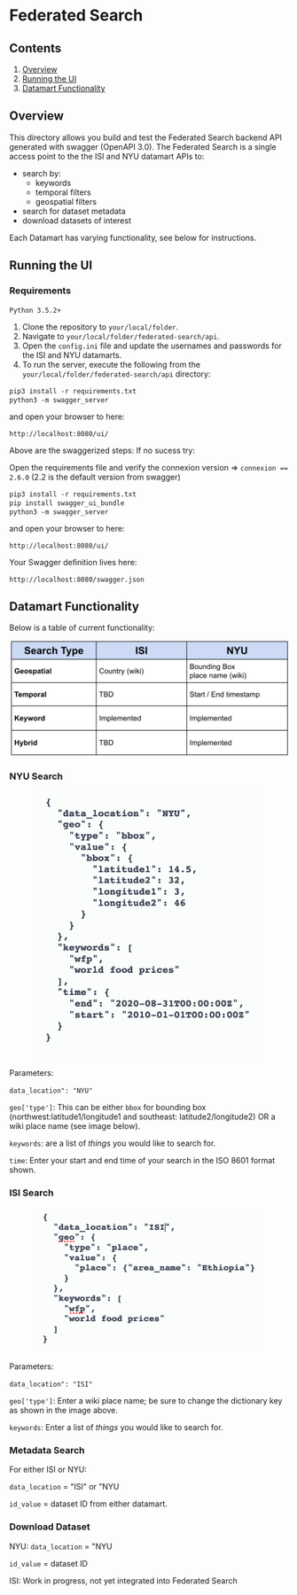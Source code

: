 # Federated Search

## Contents

1. [Overview](#overview)
2. [Running the UI](#running-the-ui)
3. [Datamart Functionality](#datamart-functionality)

## Overview
This directory allows you build and test the Federated Search backend API generated with swagger (OpenAPI 3.0). The Federated Search is a single access point to the the ISI and NYU datamart APIs to:

   - search by:
       - keywords
       - temporal filters 
       - geospatial filters
   - search for dataset metadata
   - download datasets of interest
   
Each Datamart has varying functionality, see below for instructions.

## Running the UI

### Requirements 
    Python 3.5.2+
    
1. Clone the repository to `your/local/folder`.   
2. Navigate to `your/local/folder/federated-search/api`.  
3. Open the `config.ini` file and update the usernames and passwords for the ISI and NYU datamarts.
4. To run the server, execute the following from the `your/local/folder/federated-search/api` directory:

```
pip3 install -r requirements.txt
python3 -m swagger_server
```
and open your browser to here:

```
http://localhost:8080/ui/
```

Above are the swaggerized steps: If no sucess try:

Open the requirements file and verify the connexion version => `connexion == 2.6.0` (2.2 is the default version from swagger)

```
pip3 install -r requirements.txt   
pip install swagger_ui_bundle
python3 -m swagger_server
```

and open your browser to here:

```
http://localhost:8080/ui/
```

Your Swagger definition lives here:

```
http://localhost:8080/swagger.json
```
## Datamart Functionality

Below is a table of current functionality:

<p align="center">
<img src="https://github.com/WorldModelers/federated-search/blob/master/api/images/datamart_caps.png" alt="drawing" width="800"/>
</p>

### NYU Search

<p align="center">
<img src="https://github.com/WorldModelers/federated-search/blob/master/api/images/search.png" alt="drawing" width="400"/>
</p>

Parameters:

`data_location": "NYU"`

`geo['type']`: This can be either `bbox` for bounding box (northwest:latitude1/longitude1 and southeast: latitude2/longitude2) OR a wiki place name (see image below).

`keywords`: are a list of <i>things</i> you would like to search for.

`time`: Enter your start and end time of your search in the ISO 8601 format shown.

### ISI Search

<p align="center">
<img src="https://github.com/WorldModelers/federated-search/blob/master/api/images/isi_search.png" alt="drawing" width="400"/>
</p>

Parameters:

`data_location": "ISI"`

`geo['type']`: Enter a wiki place name; be sure to change the dictionary key as shown in the image above.

`keywords`: Enter a list of <i>things</i> you would like to search for.

### Metadata Search

For either ISI or NYU:

`data_location` = "ISI" or "NYU

`id_value` = dataset ID from either datamart. 

### Download Dataset

NYU:
`data_location` = "NYU

`id_value` = dataset ID

ISI:
Work in progress, not yet integrated into Federated Search

